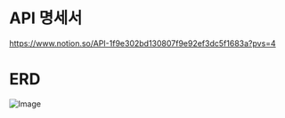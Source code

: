 # API 명세서
https://www.notion.so/API-1f9e302bd130807f9e92ef3dc5f1683a?pvs=4


# ERD
![Image](https://github.com/user-attachments/assets/263a5146-0070-4dfa-9168-c79a2bafabcc)
